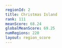 ```yaml
---
regionId: 2
title: Christmas Island
rank: 111
meanScore: 68.24
globalMeanScore: 69.25
numRegions: 220
layout: region_score
---
```

